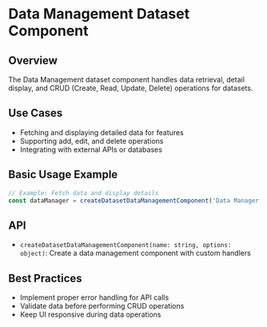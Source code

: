 # Data Management Dataset Component

## Overview

The Data Management dataset component handles data retrieval, detail display, and CRUD (Create, Read, Update, Delete) operations for datasets.

## Use Cases

- Fetching and displaying detailed data for features
- Supporting add, edit, and delete operations
- Integrating with external APIs or databases

## Basic Usage Example

```typescript
// Example: Fetch data and display details
const dataManager = createDatasetDataManagementComponent('Data Manager');
```

## API

- `createDatasetDataManagementComponent(name: string, options: object)`: Create a data management component with custom handlers

## Best Practices

- Implement proper error handling for API calls
- Validate data before performing CRUD operations
- Keep UI responsive during data operations
